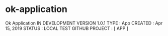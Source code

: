 # ok-application
Ok Application
IN DEVELOPMENT
VERSION 1.0.1
TYPE : App
CREATED : Apr 15, 2019
STATUS : LOCAL TEST
GITHUB PROJECT : [ APP ]
